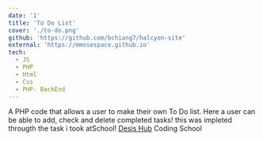 ```yaml
---
date: '1'
title: 'To Do List'
cover: './to-do.png'
github: 'https://github.com/bchiang7/halcyon-site'
external: 'https://mmosespace.github.io'
tech:
  - JS
  - PHP
  - Html
  - Css
  - PHP- BackEnd
---
```


A PHP code that allows a user to make their own To Do list. Here a user can be able to add, check and delete completed tasks! this was impleted througth the task i took atSchool! [Desis Hub](https://www.desishub.com/desishub-coding-school) Coding School

